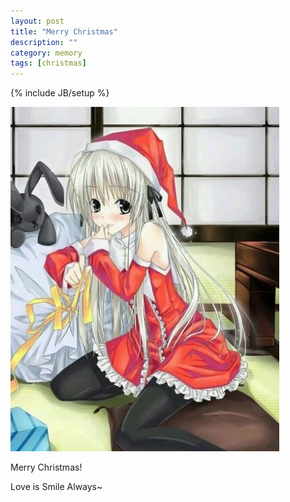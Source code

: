 ```yaml
---
layout: post
title: "Merry Christmas"
description: ""
category: memory 
tags: [christmas]
---
```

{% include JB/setup %}


![image](/media/pic/sora.jpg)


Merry Christmas!


Love is Smile Always~
